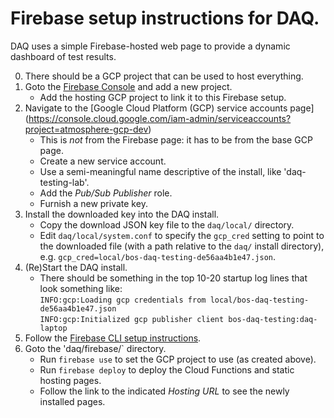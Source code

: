 # Firebase setup instructions for DAQ.

DAQ uses a simple Firebase-hosted web page to provide a dynamic dashboard
of test results.

0. There should be a GCP project that can be used to host everything.
1. Goto the [Firebase Console](https://console.firebase.google.com/) and add a new project.
   * Add the hosting GCP project to link it to this Firebase setup.
2. Navigate to the
[Google Cloud Platform (GCP) service accounts page]
(https://console.cloud.google.com/iam-admin/serviceaccounts?project=atmosphere-gcp-dev)
   * This is <em>not</em> from the Firebase page: it has to be from the base GCP page.
   * Create a new service account.
   * Use a semi-meaningful name descriptive of the install, like 'daq-testing-lab'.
   * Add the _Pub/Sub Publisher_ role.
   * Furnish a new private key.
4. Install the downloaded key into the DAQ install.
   * Copy the download JSON key file to the `daq/local/` directory.
   * Edit `daq/local/system.conf` to specify the `gcp_cred` setting to point to the downloaded file
     (with a path relative to the `daq/` install directory), e.g.
     `gcp_cred=local/bos-daq-testing-de56aa4b1e47.json`.
5. (Re)Start the DAQ install.
   * There should be something in the top 10-20 startup log lines that look something like:
     <br>`INFO:gcp:Loading gcp credentials from local/bos-daq-testing-de56aa4b1e47.json`
     <br>`INFO:gcp:Initialized gcp publisher client bos-daq-testing:daq-laptop`
6. Follow the [Firebase CLI setup instructions](https://firebase.google.com/docs/cli/).
7. Goto the 'daq/firebase/` directory.
   * Run `firebase use` to set the GCP project to use (as created above).
   * Run `firebase deploy` to deploy the Cloud Functions and static hosting pages.
   * Follow the link to the indicated _Hosting URL_ to see the newly installed pages.
